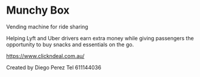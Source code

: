 # Munchy Box

Vending machine for ride sharing


Helping Lyft and Uber drivers earn extra money while giving passengers the opportunity to buy snacks and essentials on the go.

https://www.clickndeal.com.au/

Created by Diego Perez Tel 611144036
